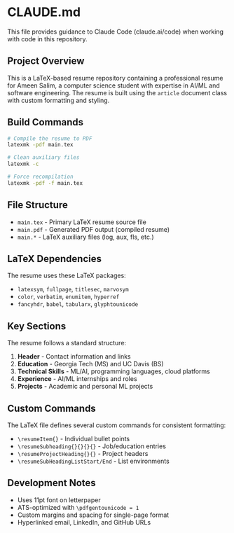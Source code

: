 # CLAUDE.md

This file provides guidance to Claude Code (claude.ai/code) when working with code in this repository.

## Project Overview

This is a LaTeX-based resume repository containing a professional resume for Ameen Salim, a computer science student with expertise in AI/ML and software engineering. The resume is built using the `article` document class with custom formatting and styling.

## Build Commands

```bash
# Compile the resume to PDF
latexmk -pdf main.tex

# Clean auxiliary files
latexmk -c

# Force recompilation
latexmk -pdf -f main.tex
```

## File Structure

- `main.tex` - Primary LaTeX resume source file
- `main.pdf` - Generated PDF output (compiled resume)
- `main.*` - LaTeX auxiliary files (log, aux, fls, etc.)

## LaTeX Dependencies

The resume uses these LaTeX packages:
- `latexsym`, `fullpage`, `titlesec`, `marvosym`
- `color`, `verbatim`, `enumitem`, `hyperref`
- `fancyhdr`, `babel`, `tabularx`, `glyphtounicode`

## Key Sections

The resume follows a standard structure:
1. **Header** - Contact information and links
2. **Education** - Georgia Tech (MS) and UC Davis (BS)
3. **Technical Skills** - ML/AI, programming languages, cloud platforms
4. **Experience** - AI/ML internships and roles
5. **Projects** - Academic and personal ML projects

## Custom Commands

The LaTeX file defines several custom commands for consistent formatting:
- `\resumeItem{}` - Individual bullet points
- `\resumeSubheading{}{}{}{}` - Job/education entries
- `\resumeProjectHeading{}{}` - Project headers
- `\resumeSubHeadingListStart/End` - List environments

## Development Notes

- Uses 11pt font on letterpaper
- ATS-optimized with `\pdfgentounicode = 1`
- Custom margins and spacing for single-page format
- Hyperlinked email, LinkedIn, and GitHub URLs